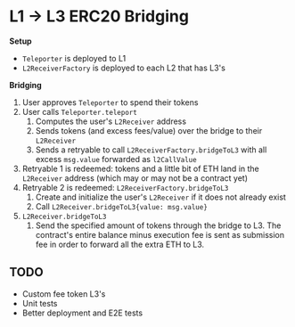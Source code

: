 # L1 -> L3 ERC20 Bridging

__Setup__
* `Teleporter` is deployed to L1
* `L2ReceiverFactory` is deployed to each L2 that has L3's

__Bridging__
1. User approves `Teleporter` to spend their tokens
2. User calls `Teleporter.teleport`
    1. Computes the user's `L2Receiver` address
    2. Sends tokens (and excess fees/value) over the bridge to their `L2Receiver`
    3. Sends a retryable to call `L2ReceiverFactory.bridgeToL3` with all excess `msg.value` forwarded as `l2CallValue`
3. Retryable 1 is redeemed: tokens and a little bit of ETH land in the `L2Receiver` address (which may or may not be a contract yet)
4. Retryable 2 is redeemed: `L2ReceiverFactory.bridgeToL3`
    1. Create and initialize the user's `L2Receiver` if it does not already exist
    2. Call `L2Receiver.bridgeToL3{value: msg.value}`
5. `L2Receiver.bridgeToL3`
    1. Send the specified amount of tokens through the bridge to L3. The contract's entire balance minus execution fee is sent as submission fee in order to forward all the extra ETH to L3.

## TODO

* Custom fee token L3's
* Unit tests
* Better deployment and E2E tests